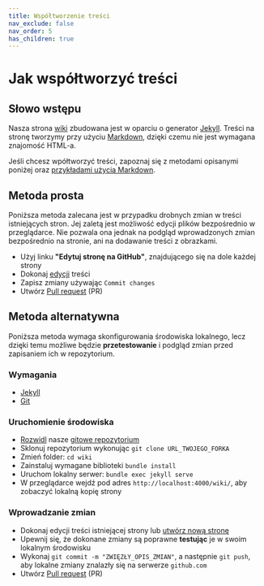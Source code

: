 ```yaml
---
title: Współtworzenie treści
nav_exclude: false
nav_order: 5
has_children: true
---
```


# Jak współtworzyć treści

## Słowo wstępu

Nasza strona [wiki](https://homeassistantpl.github.io/wiki/) zbudowana jest w oparciu o generator [Jekyll](https://jekyllrb.com/). Treści na stronę tworzymy przy użyciu [Markdown](https://pl.wikipedia.org/wiki/Markdown), dzięki czemu nie jest wymagana znajomość HTML-a. 

Jeśli chcesz wpółtworzyć treści, zapoznaj się z metodami opisanymi poniżej oraz [przykładami użycia Markdown](https://guides.github.com/features/mastering-markdown/#examples).

## Metoda prosta

Poniższa metoda zalecana jest w przypadku drobnych zmian w treści istniejących stron. Jej zaletą jest możliwość edycji plików bezpośrednio w przeglądarce. Nie pozwala ona jednak na podgląd wprowadzonych zmian bezpośrednio na stronie, ani na dodawanie treści z obrazkami.

* Użyj linku **"Edytuj stronę na GitHub"**, znajdującego się na dole każdej strony
* Dokonaj [edycji](https://docs.github.com/en/github/managing-files-in-a-repository/editing-files-in-your-repository) treści
* Zapisz zmiany używając `Commit changes`
* Utwórz [Pull request](https://docs.github.com/en/github/collaborating-with-issues-and-pull-requests/creating-a-pull-request#creating-the-pull-request) (PR) 

## Metoda alternatywna

Poniższa metoda wymaga skonfigurowania środowiska lokalnego, lecz dzięki temu możliwe będzie **przetestowanie** i podgląd zmian przed zapisaniem ich w repozytorium. 

### Wymagania
* [Jekyll](https://jekyllrb.com/docs/installation/)
* [Git](https://git-scm.com/)

### Uruchomienie środowiska
* [Rozwidl](https://docs.github.com/en/github/getting-started-with-github/fork-a-repo) nasze [gitowe repozytorium](https://github.com/HomeAssistantPL/wiki)
* Sklonuj repozytorium wykonując `git clone URL_TWOJEGO_FORKA`
* Zmień folder: `cd wiki`
* Zainstaluj wymagane biblioteki `bundle install`
* Uruchom lokalny serwer: `bundle exec jekyll serve`
* W przeglądarce wejdź pod adres `http://localhost:4000/wiki/`, aby zobaczyć lokalną kopię strony

### Wprowadzanie zmian
* Dokonaj edycji treści istniejącej strony lub [utwórz nową stronę](wspoltworzenie-tresci/tworzenie-nowej-strony)
* Upewnij się, że dokonane zmiany są poprawne **testując** je w swoim lokalnym środowisku
* Wykonaj `git commit -m "ZWIĘZŁY_OPIS_ZMIAN"`, a następnie `git push`, aby lokalne zmiany znalazły się na serwerze `github.com`
* Utwórz [Pull request](https://docs.github.com/en/github/collaborating-with-issues-and-pull-requests/creating-a-pull-request#creating-the-pull-request) (PR) 
